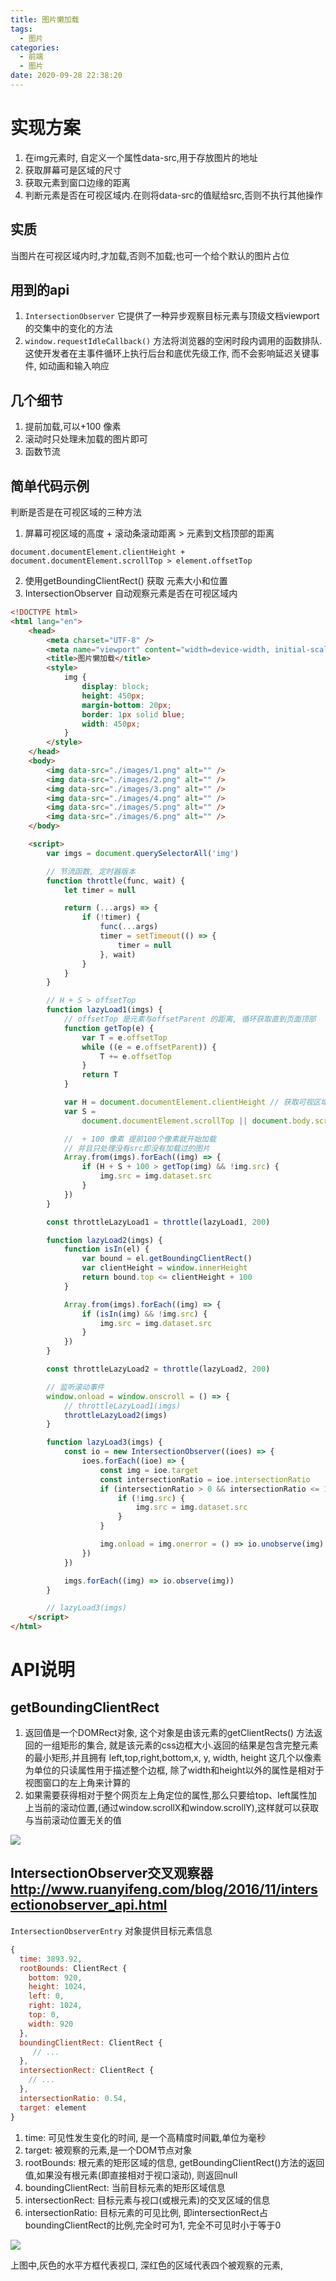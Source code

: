 ```yaml
---
title: 图片懒加载
tags:
  - 图片
categories:
  - 前端
  - 图片
date: 2020-09-28 22:38:20
---
```


# 实现方案

1. 在img元素时, 自定义一个属性data-src,用于存放图片的地址
2. 获取屏幕可是区域的尺寸
3. 获取元素到窗口边缘的距离
4. 判断元素是否在可视区域内.在则将data-src的值赋给src,否则不执行其他操作

## 实质

当图片在可视区域内时,才加载,否则不加载;也可一个给个默认的图片占位

## 用到的api

1. `IntersectionObserver` 它提供了一种异步观察目标元素与顶级文档viewport的交集中的变化的方法
2. `window.requestIdleCallback()` 方法将浏览器的空闲时段内调用的函数排队. 这使开发者在主事件循环上执行后台和底优先级工作, 而不会影响延迟关键事件, 如动画和输入响应

## 几个细节

1. 提前加载,可以+100 像素
2. 滚动时只处理未加载的图片即可
3. 函数节流

## 简单代码示例

判断是否是在可视区域的三种方法

1. 屏幕可视区域的高度 + 滚动条滚动距离 > 元素到文档顶部的距离
```
document.documentElement.clientHeight + document.documentElement.scrollTop > element.offsetTop
```  

2. 使用getBoundingClientRect() 获取 元素大小和位置
3. IntersectionObserver 自动观察元素是否在可视区域内

```html   
<!DOCTYPE html>
<html lang="en">
    <head>
        <meta charset="UTF-8" />
        <meta name="viewport" content="width=device-width, initial-scale=1.0" />
        <title>图片懒加载</title>
        <style>
            img {
                display: block;
                height: 450px;
                margin-bottom: 20px;
                border: 1px solid blue;
                width: 450px;
            }
        </style>
    </head>
    <body>
        <img data-src="./images/1.png" alt="" />
        <img data-src="./images/2.png" alt="" />
        <img data-src="./images/3.png" alt="" />
        <img data-src="./images/4.png" alt="" />
        <img data-src="./images/5.png" alt="" />
        <img data-src="./images/6.png" alt="" />
    </body>

    <script>
        var imgs = document.querySelectorAll('img')

        // 节流函数, 定时器版本
        function throttle(func, wait) {
            let timer = null

            return (...args) => {
                if (!timer) {
                    func(...args)
                    timer = setTimeout(() => {
                        timer = null
                    }, wait)
                }
            }
        }

        // H + S > offsetTop
        function lazyLoad1(imgs) {
            // offsetTop 是元素与offsetParent 的距离, 循环获取直到页面顶部
            function getTop(e) {
                var T = e.offsetTop
                while ((e = e.offsetParent)) {
                    T += e.offsetTop
                }
                return T
            }

            var H = document.documentElement.clientHeight // 获取可视区域的高度
            var S =
                document.documentElement.scrollTop || document.body.scrollTop

            //  + 100 像素 提前100个像素就开始加载
            // 并且只处理没有src即没有加载过的图片
            Array.from(imgs).forEach((img) => {
                if (H + S + 100 > getTop(img) && !img.src) {
                    img.src = img.dataset.src
                }
            })
        }

        const throttleLazyLoad1 = throttle(lazyLoad1, 200)

        function lazyLoad2(imgs) {
            function isIn(el) {
                var bound = el.getBoundingClientRect()
                var clientHeight = window.innerHeight
                return bound.top <= clientHeight + 100
            }

            Array.from(imgs).forEach((img) => {
                if (isIn(img) && !img.src) {
                    img.src = img.dataset.src
                }
            })
        }

        const throttleLazyLoad2 = throttle(lazyLoad2, 200)

        // 监听滚动事件
        window.onload = window.onscroll = () => {
            // throttleLazyLoad1(imgs)
            throttleLazyLoad2(imgs)
        }

        function lazyLoad3(imgs) {
            const io = new IntersectionObserver((ioes) => {
                ioes.forEach((ioe) => {
                    const img = ioe.target
                    const intersectionRatio = ioe.intersectionRatio
                    if (intersectionRatio > 0 && intersectionRatio <= 1) {
                        if (!img.src) {
                            img.src = img.dataset.src
                        }
                    }

                    img.onload = img.onerror = () => io.unobserve(img)
                })
            })

            imgs.forEach((img) => io.observe(img))
        }

        // lazyLoad3(imgs)
    </script>
</html>
```

# API说明

## getBoundingClientRect

1. 返回值是一个DOMRect对象, 这个对象是由该元素的getClientRects() 方法返回的一组矩形的集合, 就是该元素的css边框大小.返回的结果是包含完整元素的最小矩形,并且拥有 left,top,right,bottom,x, y, width, height 这几个以像素为单位的只读属性用于描述整个边框, 除了width和height以外的属性是相对于视图窗口的左上角来计算的
2. 如果需要获得相对于整个网页左上角定位的属性,那么只要给top、left属性加上当前的滚动位置,(通过window.scrollX和window.scrollY),这样就可以获取与当前滚动位置无关的值

![](图片懒加载/2020-09-28-23-44-26.png)


## IntersectionObserver交叉观察器<http://www.ruanyifeng.com/blog/2016/11/intersectionobserver_api.html>

`IntersectionObserverEntry` 对象提供目标元素信息

```js
{
  time: 3893.92,
  rootBounds: ClientRect {
    bottom: 920,
    height: 1024,
    left: 0,
    right: 1024,
    top: 0,
    width: 920
  },
  boundingClientRect: ClientRect {
     // ...
  },
  intersectionRect: ClientRect {
    // ...
  },
  intersectionRatio: 0.54,
  target: element
}
```

1. time: 可见性发生变化的时间, 是一个高精度时间戳,单位为毫秒
2. target: 被观察的元素,是一个DOM节点对象
3. rootBounds: 根元素的矩形区域的信息, getBoundingClientRect()方法的返回值,如果没有根元素(即直接相对于视口滚动), 则返回null
4. boundingClientRect: 当前目标元素的矩形区域信息
5. intersectionRect: 目标元素与视口(或根元素)的交叉区域的信息
6. intersectionRatio: 目标元素的可见比例, 即intersectionRect占boundingClientRect的比例,完全时可为1, 完全不可见时小于等于0

![](图片懒加载/2020-09-28-23-55-02.png)

上图中,灰色的水平方框代表视口, 深红色的区域代表四个被观察的元素,
